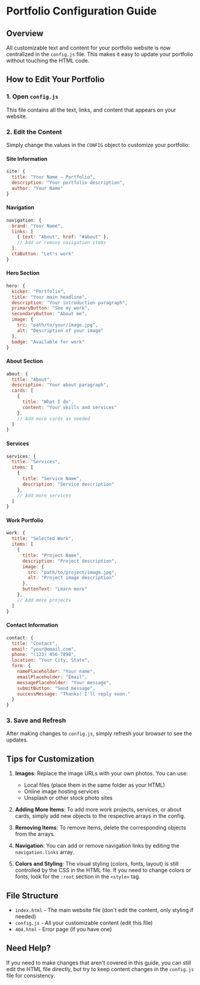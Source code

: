 # Portfolio Configuration Guide

## Overview
All customizable text and content for your portfolio website is now centralized in the `config.js` file. This makes it easy to update your portfolio without touching the HTML code.

## How to Edit Your Portfolio

### 1. Open `config.js`
This file contains all the text, links, and content that appears on your website.

### 2. Edit the Content
Simply change the values in the `CONFIG` object to customize your portfolio:

#### Site Information
```javascript
site: {
  title: "Your Name — Portfolio",
  description: "Your portfolio description",
  author: "Your Name"
}
```

#### Navigation
```javascript
navigation: {
  brand: "Your Name",
  links: [
    { text: "About", href: "#about" },
    // Add or remove navigation items
  ],
  ctaButton: "Let's work"
}
```

#### Hero Section
```javascript
hero: {
  kicker: "Portfolio",
  title: "Your main headline",
  description: "Your introduction paragraph",
  primaryButton: "See my work",
  secondaryButton: "About me",
  image: {
    src: "path/to/your/image.jpg",
    alt: "Description of your image"
  },
  badge: "Available for work"
}
```

#### About Section
```javascript
about: {
  title: "About",
  description: "Your about paragraph",
  cards: [
    {
      title: "What I do",
      content: "Your skills and services"
    },
    // Add more cards as needed
  ]
}
```

#### Services
```javascript
services: {
  title: "Services",
  items: [
    {
      title: "Service Name",
      description: "Service description"
    },
    // Add more services
  ]
}
```

#### Work Portfolio
```javascript
work: {
  title: "Selected Work",
  items: [
    {
      title: "Project Name",
      description: "Project description",
      image: {
        src: "path/to/project/image.jpg",
        alt: "Project image description"
      },
      buttonText: "Learn more"
    },
    // Add more projects
  ]
}
```

#### Contact Information
```javascript
contact: {
  title: "Contact",
  email: "your@email.com",
  phone: "(123) 456-7890",
  location: "Your City, State",
  form: {
    namePlaceholder: "Your name",
    emailPlaceholder: "Email",
    messagePlaceholder: "Your message",
    submitButton: "Send message",
    successMessage: "Thanks! I'll reply soon."
  }
}
```

### 3. Save and Refresh
After making changes to `config.js`, simply refresh your browser to see the updates.

## Tips for Customization

1. **Images**: Replace the image URLs with your own photos. You can use:
   - Local files (place them in the same folder as your HTML)
   - Online image hosting services
   - Unsplash or other stock photo sites

2. **Adding More Items**: To add more work projects, services, or about cards, simply add new objects to the respective arrays in the config.

3. **Removing Items**: To remove items, delete the corresponding objects from the arrays.

4. **Navigation**: You can add or remove navigation links by editing the `navigation.links` array.

5. **Colors and Styling**: The visual styling (colors, fonts, layout) is still controlled by the CSS in the HTML file. If you need to change colors or fonts, look for the `:root` section in the `<style>` tag.

## File Structure
- `index.html` - The main website file (don't edit the content, only styling if needed)
- `config.js` - All your customizable content (edit this file)
- `404.html` - Error page (if you have one)

## Need Help?
If you need to make changes that aren't covered in this guide, you can still edit the HTML file directly, but try to keep content changes in the `config.js` file for consistency.
